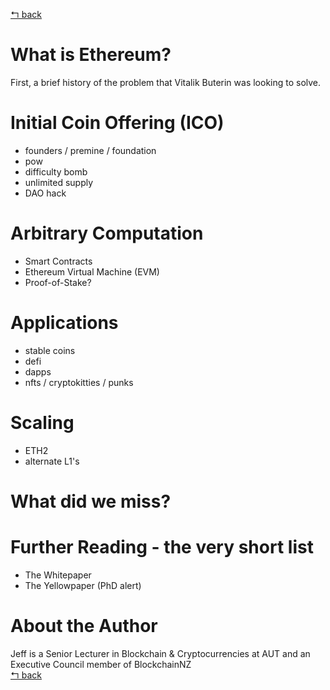 [↰ back](https://github.com/millecodex/BlockchainNZ_education#readme)

# What is Ethereum?
First, a brief history of the problem that Vitalik Buterin was looking to solve.

# Initial Coin Offering (ICO)
* founders / premine / foundation
* pow
* difficulty bomb
* unlimited supply
* DAO hack

# Arbitrary Computation
* Smart Contracts
* Ethereum Virtual Machine (EVM)
* Proof-of-Stake?

# Applications
* stable coins
* defi
* dapps
* nfts / cryptokitties / punks

# Scaling
* ETH2
* alternate L1's

# What did we miss?


# Further Reading - the very short list
* The Whitepaper
* The Yellowpaper (PhD alert)

# About the Author
Jeff is a Senior Lecturer in Blockchain & Cryptocurrencies at AUT and an Executive Council member of BlockchainNZ\
[↰ back](https://github.com/millecodex/BlockchainNZ_education#readme)
